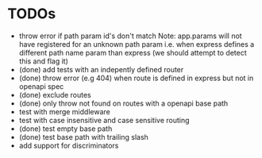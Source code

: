 # TODOs

- throw error if path param id's don't match
  Note: app.params will not have registered for an unknown path param i.e. when express defines a different path name param than express (we should attempt to detect this and flag it)
- (done) add tests with an indepently defined router
- (done) throw error (e.g 404) when route is defined in express but not in openapi spec
- (done) exclude routes
- (done) only throw not found on routes with a openapi base path
- test with merge middleware
- test with case insensitive and case sensitive routing
- (done) test empty base path
- (done) test base path with trailing slash
- add support for discriminators
